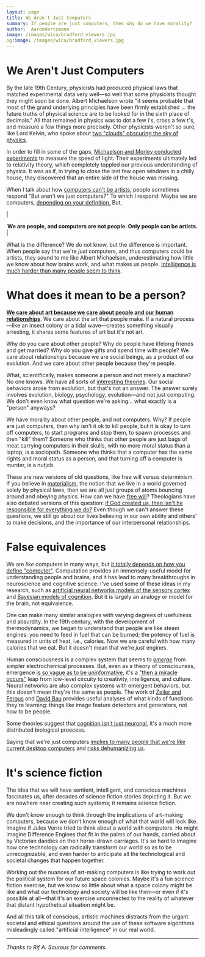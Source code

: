 ```yaml
---
layout: page
title: We Aren't Just Computers
summary: If people are just computers, then why do we have morality?
author:  AaronHertzmann
image: /images/wica/bradford_viewers.jpg
og:image: /images/wica/bradford_viewers.jpg
---
```



# We Aren't Just Computers

By the late 19th Century, physicists had produced physical laws that matched experimental data very well—so well that some physicists thought they might soon be done. Albert Michaelson wrote "it seems probable that most of the grand underlying principles have been firmly established ... the future truths of physical science are to be looked for in the sixth place of decimals." All that remained in physics was to dot a few i's, cross a few t's, and measure a few things more precisely. Other physicists weren't so sure, like Lord Kelvin, who spoke about [two "clouds" obscuring the sky of physics](https://arxiv.org/abs/2106.16033).

In order to fill in some of the gaps, [Michaelson and Morley conducted experiments](https://en.wikipedia.org/wiki/Michelson%E2%80%93Morley_experiment) to measure the speed of light. Their experiments ultimately led to relativity theory, which completely toppled our previous understanding of physics.  It was as if, in trying to close the last few open windows in a chilly house, they discovered that an entire side of the house was missing.

When I talk about how [computers can't be artists](https://cacm.acm.org/magazines/2020/5/244330-computers-do-not-make-art-people-do/fulltext), people sometimes respond "But aren't we just computers?" To which I respond: Maybe we are computers, [depending on your definition.](https://www.frontiersin.org/articles/10.3389/fcomp.2022.810358/full) But,

| <center><b>We are people, and computers are not people. Only people can be artists.</b></center> | 

What is the difference? We do not know, but the difference is important.  When people say that we're _just_ computers, and thus computers could be artists, they sound to me like Albert Michaelson, underestimating how little we know about how brains work, and what makes us people.  [Intelligence is much harder than many people seem to think](https://arxiv.org/abs/2104.12871).

# What does it mean to be a person?

**[We care about art because we care about people and our human relationships](/2021/03/22/art-is-social.html)**.   We care about the art that people make.  If a natural process—like an insect colony or a tidal wave—creates something visually arresting, it shares some features of art but it's not art.

Why do you care about other people? Why do people have lifelong friends and get married? Why do you give gifts and spend time with people? We care about relationships because we are social beings, as a product of our evolution. And we care about other people because they're people.

What, scientifically, makes someone a person and not merely a machine? No one knows. We have all sorts of [interesting theories](https://www.nature.com/articles/s41583-022-00587-4). Our social behaviors arose from evolution, but that's not an answer.   The answer surely involves evolution, biology, psychology, evolution—and not just computing.  We don't even know what question we're asking... what exactly is a "person" anyways?

We have morality about other people, and not computers. Why?  If people are just computers, then why isn't it ok to kill people, but it is okay to turn off computers, to start programs and stop them, to spawn processes and then "kill" them?
Someone who thinks that other people are just bags of meat carrying computers in their skulls, with no more moral status than a laptop, is a sociopath.  Someone who thinks that a computer has the same rights and moral status as a person, and that turning off a computer is murder, is a nutjob.

These are new versions of old questions, like free will versus determinism. If you believe in [materialism](https://en.wikipedia.org/wiki/Materialism), the notion that we live in a world governed solely by physical laws, then we are all just groups of atoms bouncing around and obeying physics. How can we have [free will](https://en.wikipedia.org/wiki/Free_will)?  Theologians have also debated versions of this question: [if God created us, then isn't he responsible for everything we do?](https://en.wikipedia.org/wiki/Free_will_in_theology)  Even though we can't answer these questions, we still go about our lives believing in our own ability and others' to make decisions, and the importance of our interpersonal relationships.  


# False equivalences

We are _like_ computers in many ways, but [it totally depends on how you define "computer"](https://www.frontiersin.org/articles/10.3389/fcomp.2022.810358/full).
Computation provides an immensely-useful model for understanding people and brains, and it has lead to many breakthroughs in neuroscience and cognitive science.
I've used some of these ideas in my research, such as [artificial neural networks models of the sensory cortex](https://www.nature.com/articles/nn.4244) and [Bayesian models of cognition](https://en.wikipedia.org/wiki/Bayesian_cognitive_science). But it is largely an analogy or model for the brain, not equivalence. 

One can make many similar analogies with varying degrees of usefulness and absurdity. In the 19th century, with the development of thermodynamics, we began to understand that people are like steam engines: you need to feed in fuel that can be burned; the potency of fuel is measured in units of heat, i.e., calories. Now we are careful with how many calories that we eat. But it doesn't mean that we're _just_  engines.

Human consciousness is a complex system that seems to [_emerge_](https://en.wikipedia.org/wiki/Emergence) from simpler electrochemical processes.  But, even as a theory of consciouness, emergence [is so vague as to be uninformative](https://www.nature.com/articles/s41583-022-00587-4), it's a ["then a miracle occurs"](https://www.researchgate.net/profile/Michael-Wade-5/publication/302632920/figure/fig2/AS:751645805789184@1556217733527/Then-a-Miracle-Occurs-Copyrighted-artwork-by-Sydney-Harris-Inc-All-materials-used-with.png) leap from low-level circuity to creativity, intelligence, and culture. Neural networks are also complex systems with emergent behaviors, but this doesn't mean they're the same as people. The work of [Zeiler and Fergus](https://link.springer.com/chapter/10.1007/978-3-319-10590-1_53) and [David Bau](https://baulab.info/) provides useful analyses of what kinds of functions they're learning: things like image feature detectors and generators, not how to be people.

Some theories suggest that [cognition isn't just neuronal](https://currentsciencedaily.com/stories/632512856-london-u-s-scientists-suggest-cognition-far-more-than-neuron-processing-in-the-brain), it's a much more distributed biological proecess.

Saying that we're just computers [implies to many people that we're like current desktop computers](https://arxiv.org/abs/2107.14042) and [risks dehumanizing us](https://youtu.be/wuU-5rGPbyg?t=780).


# It's science fiction

The idea that we will have sentient, intelligent, and conscious machines fascinates us, after decades of science fiction stories depicting it. But we are nowhere near creating such systems; it remains science fiction.

We don't know enough to think through the implications of art-making computers, because we don't know enough of what that world will look like. Imagine if Jules Verne tried to think about a world with computers. He might imagine Difference Engines that fit in the palms of our hands, carried about by Victorian dandies on their horse-drawn carriages. It's so hard to imagine how one technology can radically transform our world so as to be unrecognizable, and even harder to anticipate all the technological and societal changes that happen together.

Working out the nuances of art-making computers is like trying to work out the political system for our future space colonies. Maybe it's a fun science fiction exercise, but we know so little about what a space colony might be like and what our technology and society will be like then—or even if it's possible at all—that it's an exercise unconnected to the reality of whatever that distant hypothetical situation might be.

And all this talk of conscious, artistic machines distracts from the urgant societal and ethical questions around the use of these software algorithms misleadingly called "artificial intelligence" in our real world.


<hr>

_Thanks to Rif A. Saurous for comments._





